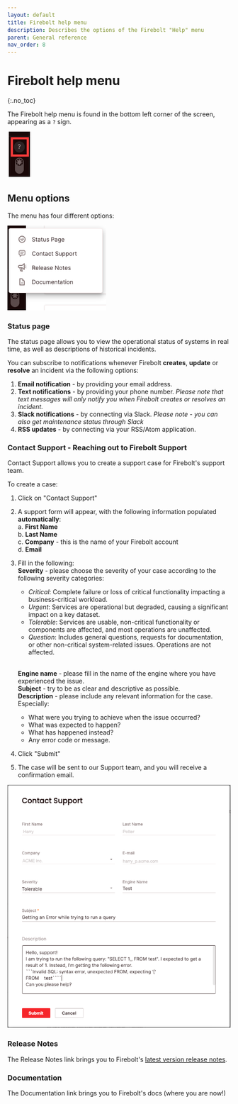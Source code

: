 ```yaml
---
layout: default
title: Firebolt help menu
description: Describes the options of the Firebolt "Help" menu
parent: General reference
nav_order: 8
---
```


# Firebolt help menu
{:.no_toc}

The Firebolt help menu is found in the bottom left corner of the screen, appearing as a ```?``` sign.

![Help Menu](../assets/images/getting_to_help.png)

## Menu options

The menu has four different options: 

![Help Menu](../assets/images/help_menu.png)

### Status page
The status page allows you to view the operational status of systems in real time, as well as descriptions of historical incidents.

You can subscribe to notifications whenever Firebolt **creates**, **update** or **resolve** an incident via the following options:
1. **Email notification** - by providing your email address.
2. **Text notifications** - by providing your phone number.
*Please note that text messages will only notify you when Firebolt creates or resolves an incident.*
3. **Slack notifications** - by connecting via Slack.
*Please note - you can also get maintenance status through Slack* 
4. **RSS updates** - by connecting via your RSS/Atom application.

### Contact Support - Reaching out to Firebolt Support
Contact Support allows you to create a support case for Firebolt's support team.

To create a case: 

1. Click on "Contact Support"
2. A support form will appear, with the following information populated **automatically**:
    <br>a. **First Name**
    <br>b. **Last Name**
    <br>c. **Company** - this is the name of your Firebolt account
    <br>d. **Email**
4. Fill in the following:
    <br>**Severity** - please choose the severity of your case according to the following severity categories:

    - *Critical*: Complete failure or loss of critical functionality impacting a business-critical workload.
    - *Urgent*: Services are operational but degraded, causing a significant impact on a key dataset. 
    - *Tolerable*: Services are usable, non-critical functionality or components are affected, and most operations are unaffected. 
    - *Question*: Includes general questions, requests for documentation, or other non-critical system-related issues. Operations are not affected. 
    
    <br>**Engine name** - please fill in the name of the engine where you have experienced the issue.
    <br>**Subject** - try to be as clear and descriptive as possible.
    <br>**Description** - please include any relevant information for the case. Especially:
    - What were you trying to achieve when the issue occurred? 
    - What was expected to happen? 
    - What has happened instead? 
    - Any error code or message.  
5. Click "Submit"
6. The case will be sent to our Support team, and you will receive a confirmation email. 

![Create Case](../assets/images/create_support_case.png)

### Release Notes
The Release Notes link brings you to Firebolt's [latest version release notes](../release-notes/release-notes.md).

### Documentation
The Documentation link brings you to Firebolt's docs (where you are now!)
